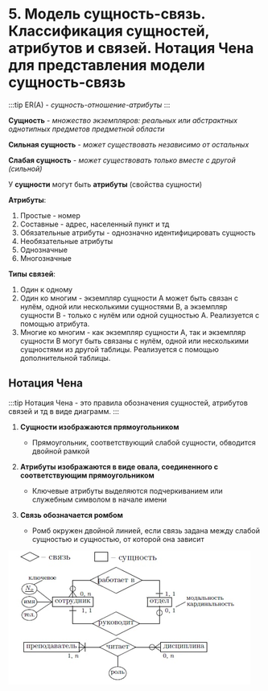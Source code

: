 # 5. Модель сущность-связь. Классификация сущностей, атрибутов и связей. Нотация Чена для представления модели сущность-связь

:::tip
ER(A) - _сущность-отношение-атрибуты_
:::

**Сущность** - _множество экземпляров: реальных или абстрактных однотипных предметов предметной области_

**Сильная сущность** - _может существовать независимо от остальных_

**Слабая сущность** - _может существовать только вместе с другой (сильной)_

У **сущности** могут быть **атрибуты** (свойства сущности)

**Атрибуты**:

1. Простые - номер
2. Составные - адрес, населенный пункт и тд
3. Обязательные атрибуты - однозначно идентифицировать сущность
4. Необязательные атрибуты
5. Однозначные
6. Многозначные

**Типы связей**:

1. Один к одному
2. Один ко многим - экземпляр сущности A может быть связан с нулём, одной или несколькими сущностями B, а экземпляр сущности B - только с нулём или одной сущностью A. Реализуется с помощью атрибута. 
3. Многие ко многим - как экземпляр сущности А, так и экземпляр сущности B могут быть связаны с нулём, одной или несколькими сущностями из другой таблицы. Реализуется с помощью дополнительной таблицы.

## Нотация Чена

:::tip
Нотация Чена - это правила обозначения сущностей, атрибутов связей и тд в виде диаграмм.
:::

1. **Сущности изображаются прямоугольником**

    - Прямоугольник, соответствующий слабой сущности, обводится двойной рамкой

2. **Атрибуты изображаются в виде овала, соединенного с соответствующим прямоугольником**

    - Ключевые атрибуты выделяются подчеркиванием или служебным символом в начале имени

3. **Связь обозначается ромбом**

    - Ромб окружен двойной линией, если связь задана между слабой сущностью и сущностью, от которой она зависит

![Нотация чена](../../../images/chen-notation.jpg)

